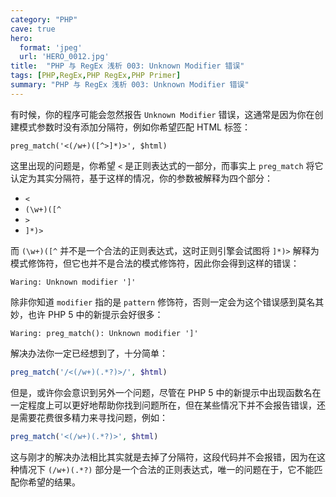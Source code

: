 ```yaml
---
category: "PHP"
cave: true
hero:
  format: 'jpeg'
  url: 'HERO_0012.jpg'
title:  "PHP 与 RegEx 浅析 003: Unknown Modifier 错误"
tags: [PHP,RegEx,PHP RegEx,PHP Primer]
summary: "PHP 与 RegEx 浅析 003: Unknown Modifier 错误"
---
```

有时候，你的程序可能会忽然报告 `Unknown Modifier` 错误，这通常是因为你在创建模式参数时没有添加分隔符，例如你希望匹配 HTML 标签：

	preg_match('<(/w+)([^>]*)>', $html)

这里出现的问题是，你希望 `<` 是正则表达式的一部分，而事实上 `preg_match` 将它认定为其实分隔符，基于这样的情况，你的参数被解释为四个部分：

* `<`
* `(\w+)([^`
* `>`
* `]*)>`

而 `(\w+)([^` 并不是一个合法的正则表达式，这时正则引擎会试图将 `]*)>` 解释为模式修饰符，但它也并不是合法的模式修饰符，因此你会得到这样的错误：

	Waring: Unknown modifier ']'

除非你知道 `modifier` 指的是 `pattern` 修饰符，否则一定会为这个错误感到莫名其妙，也许 PHP 5 中的新提示会好很多：

	Waring: preg_match(): Unknown modifier ']'

解决办法你一定已经想到了，十分简单：

```php
preg_match('/<(/w+)(.*?)>/', $html)
```

但是，或许你会意识到另外一个问题，尽管在 PHP 5 中的新提示中出现函数名在一定程度上可以更好地帮助你找到问题所在，但在某些情况下并不会报告错误，还是需要花费很多精力来寻找问题，例如：

```php
preg_match('<(/w+)(.*?)>', $html)
```

这与刚才的解决办法相比其实就是去掉了分隔符，这段代码并不会报错，因为在这种情况下 `(/w+)(.*?)` 部分是一个合法的正则表达式，唯一的问题在于，它不能匹配你希望的结果。
